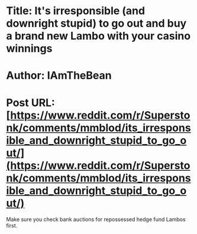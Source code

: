 # Title: It's irresponsible (and downright stupid) to go out and buy a brand new Lambo with your casino winnings
# Author: IAmTheBean
# Post URL: [https://www.reddit.com/r/Superstonk/comments/mmblod/its_irresponsible_and_downright_stupid_to_go_out/](https://www.reddit.com/r/Superstonk/comments/mmblod/its_irresponsible_and_downright_stupid_to_go_out/)


Make sure you check bank auctions for repossessed hedge fund Lambos first.